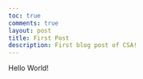 ```yaml
---
toc: true
comments: true
layout: post
title: First Post
description: First blog post of CSA!
---
```



Hello World!